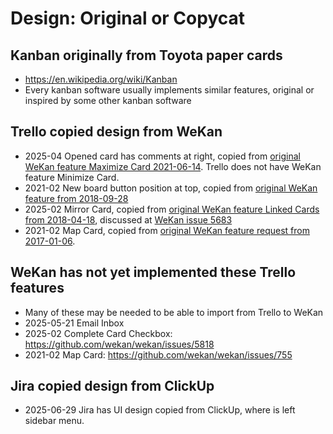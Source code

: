 # Design: Original or Copycat

## Kanban originally from Toyota paper cards

- https://en.wikipedia.org/wiki/Kanban
- Every kanban software usually implements similar features, original or inspired by some other kanban software

## Trello copied design from WeKan

- 2025-04 Opened card has comments at right, copied from [original WeKan feature Maximize Card 2021-06-14](https://github.com/wekan/wekan/blob/main/CHANGELOG.md#v535-2021-06-14-wekan-release). Trello does not have WeKan feature Minimize Card.
- 2021-02 New board button position at top, copied from [original WeKan feature from 2018-09-28](https://github.com/wekan/wekan/blob/main/CHANGELOG.md#v1511-2018-09-28-wekan-edge-release)
- 2025-02 Mirror Card, copied from [original WeKan feature Linked Cards from 2018-04-18](https://github.com/wekan/wekan/pull/1592), discussed at [WeKan issue 5683](https://github.com/wekan/wekan/issues/5683)
- 2021-02 Map Card, copied from [original WeKan feature request from 2017-01-06](https://github.com/wekan/wekan/issues/755).

## WeKan has not yet implemented these Trello features

- Many of these may be needed to be able to import from Trello to WeKan
- 2025-05-21 Email Inbox
- 2025-02 Complete Card Checkbox: https://github.com/wekan/wekan/issues/5818
- 2021-02 Map Card: https://github.com/wekan/wekan/issues/755

## Jira copied design from ClickUp

- 2025-06-29 Jira has UI design copied from ClickUp, where is left sidebar menu.
